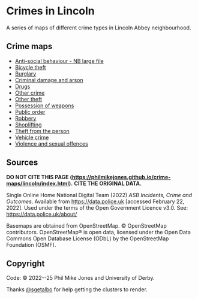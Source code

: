 # Crimes in Lincoln

A series of maps of different crime types in Lincoln Abbey neighbourhood.


## Crime maps

- [Anti-social behaviour - NB large file](Anti-social-behaviour.html)
- [Bicycle theft](Bicycle-theft.html)
- [Burglary](Burglary.html)
- [Criminal damage and arson](Criminal-damage-and-arson.html)
- [Drugs](Drugs.html)
- [Other crime](Other-crime.html)
- [Other theft](Other-theft.html)
- [Possession of weapons](Possession-of-weapons.html)
- [Public order](Public-order.html)
- [Robbery](Robbery.html)
- [Shoplifting](Shoplifting.html)
- [Theft from the person](Theft-from-the-person.html)
- [Vehicle crime](Vehicle-crime.html)
- [Violence and sexual offences](Violence-and-sexual-offences.html)


## Sources

**DO NOT CITE THIS PAGE (https://philmikejones.github.io/crime-maps/lincoln/index.html).**
**CITE THE ORIGINAL DATA.**

Single Online Home National Digital Team (2022) *ASB Incidents, Crime and Outcomes*. Available from https://data.police.uk [accessed February 22, 2022].
Used under the terms of the Open Government Licence v3.0.
See: https://data.police.uk/about/

Basemaps are obtained from OpenStreetMap. &copy; OpenStreetMap contributors.
OpenStreetMap® is open data, licensed under the Open Data Commons Open Database License (ODbL) by the OpenStreetMap Foundation (OSMF).


## Copyright

Code: &copy; 2022--25 Phil Mike Jones and University of Derby.

Thanks [@sgetalbo](https://github.com/sgetalbo) for help getting the clusters to render.
